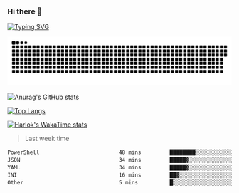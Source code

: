 ### Hi there 👋

<!--
**wray-le/wray-lee* is a ✨ _special_ ✨ repository because its `README.md` (this file) appears on your GitHub profile.

Here are some ideas to get you started:

- 🔭 I’m currently working on ...
- 🌱 I’m currently learning ...
- 👯 I’m looking to collaborate on ...
- 🤔 I’m looking for help with ...
- 💬 Ask me about ...
- 📫 How to reach me: ...
- 😄 Pronouns: ...
- ⚡ Fun fact: ...
-->
[![Typing SVG](https://readme-typing-svg.herokuapp.com?color=91BEF0&vCenter=true&lines=This+is+Wray's+profile;A+noob+developer)](https://git.io/typing-svg)

<p align="center"><a href=#><img src="image/contributions.svg"></a></p>  

![Anurag's GitHub stats](https://github-readme-stats.vercel.app/api?username=wray-lee&show_icons=true&theme=tokyonight)


[![Top Langs](https://github-readme-stats.vercel.app/api/top-langs/?username=wray-lee&exclude_repo=wray-lee.github.io,wray-lee&layout=donut)](https://github.com/anuraghazra/github-readme-stats)


[![Harlok's WakaTime stats](https://github-readme-stats.vercel.app/api/wakatime?username=wray)](https://github.com/anuraghazra/github-readme-stats)

> Last week time

<!--START_SECTION:waka-->

```txt
PowerShell                         48 mins         ████████░░░░░░░░░░░░░░░░░   32.12 %
JSON                               34 mins         █████▓░░░░░░░░░░░░░░░░░░░   23.09 %
YAML                               34 mins         █████▓░░░░░░░░░░░░░░░░░░░   22.91 %
INI                                16 mins         ██▓░░░░░░░░░░░░░░░░░░░░░░   10.60 %
Other                              5 mins          █░░░░░░░░░░░░░░░░░░░░░░░░   03.66 %
```

<!--END_SECTION:waka-->
